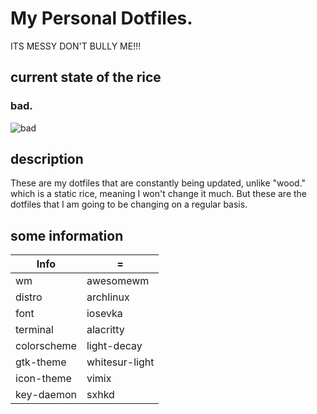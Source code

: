 # My Personal Dotfiles.
ITS MESSY DON'T BULLY ME!!!
## current state of the rice
### bad.
![bad](https://user-images.githubusercontent.com/118438453/210225307-2577e033-a307-4883-bcbe-97decb1f5e71.png)

## description
These are my dotfiles that are constantly being updated, unlike "wood." which is a static rice, meaning I won't change it much.
But these are the dotfiles that I am going to be changing on a regular basis.

## some information
| Info      |    =    |
| --------- | ------- |
| wm        | awesomewm |
| distro    | archlinux |
| font      | iosevka  |
| terminal  | alacritty |
| colorscheme| light-decay |
| gtk-theme | whitesur-light |
| icon-theme | vimix |
| key-daemon| sxhkd |
